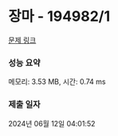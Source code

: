 # 장마 - 194982/1 

[문제 링크](https://level.goorm.io/exam/194982/%EC%9E%A5%EB%A7%88/quiz/1) 

### 성능 요약

메모리: 3.53 MB, 시간: 0.74 ms

### 제출 일자

2024년 06월 12일 04:01:52

